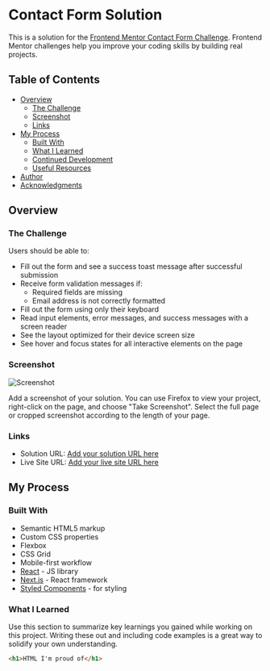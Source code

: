 # Contact Form Solution

This is a solution for the [Frontend Mentor Contact Form Challenge](https://www.frontendmentor.io/challenges/contact-form--G-hYlqKJj). Frontend Mentor challenges help you improve your coding skills by building real projects.

## Table of Contents

- [Overview](#overview)
  - [The Challenge](#the-challenge)
  - [Screenshot](#screenshot)
  - [Links](#links)
- [My Process](#my-process)
  - [Built With](#built-with)
  - [What I Learned](#what-i-learned)
  - [Continued Development](#continued-development)
  - [Useful Resources](#useful-resources)
- [Author](#author)
- [Acknowledgments](#acknowledgments)

## Overview

### The Challenge

Users should be able to:

- Fill out the form and see a success toast message after successful submission
- Receive form validation messages if:
  - Required fields are missing
  - Email address is not correctly formatted
- Fill out the form using only their keyboard
- Read input elements, error messages, and success messages with a screen reader
- See the layout optimized for their device screen size
- See hover and focus states for all interactive elements on the page

### Screenshot

![Screenshot](./screenshot.jpg)

Add a screenshot of your solution. You can use Firefox to view your project, right-click on the page, and choose "Take Screenshot". Select the full page or cropped screenshot according to the length of your page.

### Links

- Solution URL: [Add your solution URL here](https://your-solution-url.com)
- Live Site URL: [Add your live site URL here](https://your-live-site-url.com)

## My Process

### Built With

- Semantic HTML5 markup
- Custom CSS properties
- Flexbox
- CSS Grid
- Mobile-first workflow
- [React](https://reactjs.org/) - JS library
- [Next.js](https://nextjs.org/) - React framework
- [Styled Components](https://styled-components.com/) - for styling

### What I Learned

Use this section to summarize key learnings you gained while working on this project. Writing these out and including code examples is a great way to solidify your own understanding.

```html
<h1>HTML I'm proud of</h1>
